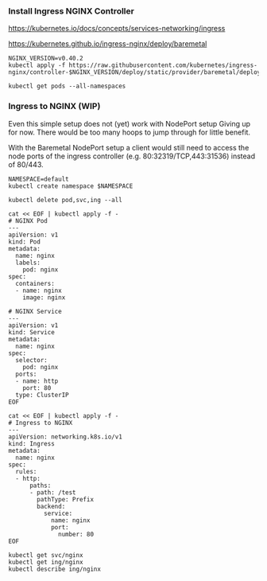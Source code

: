 
### Install Ingress NGINX Controller

https://kubernetes.io/docs/concepts/services-networking/ingress

https://kubernetes.github.io/ingress-nginx/deploy/baremetal

```
NGINX_VERSION=v0.40.2
kubectl apply -f https://raw.githubusercontent.com/kubernetes/ingress-nginx/controller-$NGINX_VERSION/deploy/static/provider/baremetal/deploy.yaml

kubectl get pods --all-namespaces
```

### Ingress to NGINX (WIP)

Even this simple setup does not (yet) work with NodePort setup
Giving up for now. There would be too many hoops to jump through for little benefit.

With the Baremetal NodePort setup a client would still need to access the node ports of the 
ingress controller (e.g. 80:32319/TCP,443:31536) instead of 80/443.

```
NAMESPACE=default
kubectl create namespace $NAMESPACE

kubectl delete pod,svc,ing --all

cat << EOF | kubectl apply -f -
# NGINX Pod
---
apiVersion: v1
kind: Pod
metadata:
  name: nginx
  labels:
    pod: nginx
spec:
  containers:
  - name: nginx
    image: nginx

# NGINX Service
---
apiVersion: v1
kind: Service
metadata:
  name: nginx
spec:
  selector:
    pod: nginx
  ports:
  - name: http
    port: 80
  type: ClusterIP    
EOF

cat << EOF | kubectl apply -f -
# Ingress to NGINX
---
apiVersion: networking.k8s.io/v1
kind: Ingress
metadata:
  name: nginx
spec:
  rules:
  - http:
      paths:
      - path: /test
        pathType: Prefix
        backend:
          service:
            name: nginx
            port:
              number: 80
EOF

kubectl get svc/nginx
kubectl get ing/nginx
kubectl describe ing/nginx
```

